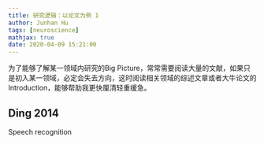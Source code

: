 ```yaml
---
title: 研究逻辑：以论文为例 1
author: Junhan Hu
tags: [neuroscience]
mathjax: true
date: 2020-04-09 15:21:00
---
```


为了能够了解某一领域内研究的Big Picture，常常需要阅读大量的文献，如果只是初入某一领域，必定会失去方向，这时阅读相关领域的综述文章或者大牛论文的Introduction，能够帮助我更快厘清轻重缓急。

## Ding 2014

Speech recognition 